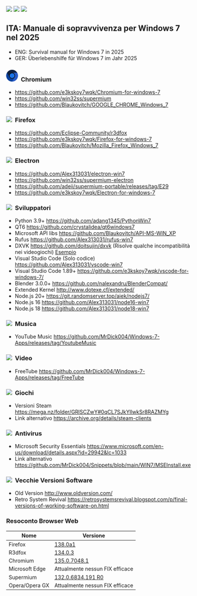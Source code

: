 <img src="http://pngimg.com/uploads/windows_logos/windows_logos_PNG37.png" width="64"></img> <img src="https://fedoraproject.org/w/uploads/thumb/5/59/Nouveau_Fedora_logo.svg/2560px-Nouveau_Fedora_logo.svg.png" width="64"></img> <img src="https://gameware.com/wp-content/uploads/2020/07/nintendo-ds-logo-png-6.png" width="64"></img>

## ITA: Manuale di sopravvivenza per Windows 7 nel 2025
- ENG: Survival manual for Windows 7 in 2025 
- GER: Überlebenshilfe für Windows 7 im Jahr 2025

### <img src="https://github.com/Alex313031/Thorium/raw/refs/heads/main/logos/NEW/thorium.svg" width="32"></img>&nbsp; Chromium
- https://github.com/e3kskoy7wqk/Chromium-for-windows-7
- https://github.com/win32ss/supermium
- https://github.com/Blaukovitch/GOOGLE_CHROME_Windows_7

### <img src="https://logodownload.org/wp-content/uploads/2019/11/firefox-logo-1.png" width="32"></img>&nbsp; Firefox
- https://github.com/Eclipse-Community/r3dfox
- https://github.com/e3kskoy7wqk/Firefox-for-windows-7
- https://github.com/Blaukovitch/Mozilla_Firefox_Windows_7

### <img src="https://github.com/Alex313031/Thorium/raw/refs/heads/main/logos/STAGING/electron.svg" width="32"></img>&nbsp; Electron
- https://github.com/Alex313031/electron-win7
- https://github.com/win32ss/supermium-electron
- https://github.com/adeii/supermium-portable/releases/tag/E29
- https://github.com/e3kskoy7wqk/Electron-for-windows-7

### <img src="http://www.pngall.com/wp-content/uploads/5/Linux-Logo-PNG-File.png" width="32"></img>&nbsp; Sviluppatori
- Python 3.9+ https://github.com/adang1345/PythonWin7
- QT6 https://github.com/crystalidea/qt6windows7
- Microsoft API libs https://github.com/Blaukovitch/API-MS-WIN_XP
- Rufus https://github.com/Alex313031/rufus-win7
- DXVK https://github.com/doitsujin/dxvk (Risolve qualche incompatibilità nei videogiochi) [Esempio](http://neonfloppy.sytes.net/blog/2021-03-01/)
- Visual Studio Code (Solo codice) https://github.com/Alex313031/vscode-win7
- Visual Studio Code 1.89+ https://github.com/e3kskoy7wqk/vscode-for-windows-7/
- Blender 3.0.0+ https://github.com/nalexandru/BlenderCompat/
- Extended Kernel http://www.dotexe.cf/extended/
- Node.js 20+ https://git.randomserver.top/aiek/nodejs7/
- Node.js 16 https://github.com/Alex313031/node16-win7
- Node.js 18 https://github.com/Alex313031/node18-win7

### <img src="https://static.vecteezy.com/system/resources/previews/017/395/384/original/youtube-music-icon-free-png.png" width="32"></img>&nbsp; Musica
- YouTube Music https://github.com/MrDick004/Windows-7-Apps/releases/tag/YoutubeMusic

### <img src="https://static.vecteezy.com/system/resources/previews/024/983/592/original/youtube-logo-transparent-free-png.png" width="32"></img>&nbsp; Video
- FreeTube https://github.com/MrDick004/Windows-7-Apps/releases/tag/FreeTube

### <img src="https://purepng.com/public/uploads/large/purepng.com-joystickgamepadgame-controlhandheld-controllervideo-games-controllerjoystick-1701528353777vdrm3.png" width="32"></img>&nbsp; Giochi
- Versioni Steam https://mega.nz/folder/GRlSCZwY#0qCL7SJkYllwkSr8RAZMYg
- Link alternativo https://archive.org/details/steam-clients

### <img src="http://www.pngall.com/wp-content/uploads/2016/06/Virus-Transparent.png" width="32"></img>&nbsp; Antivirus 
- Microsoft Security Essentials https://www.microsoft.com/en-us/download/details.aspx?id=29942&lc=1033
- Link alternativo https://github.com/MrDick004/Snippets/blob/main/WIN7/MSEInstall.exe

### <img src="https://external-content.duckduckgo.com/iu/?u=http%3A%2F%2Ficon-icons.com%2Ficons2%2F317%2FPNG%2F512%2Ffloppy-icon_34421.png&f=1&nofb=1&ipt=fcee551e4aa1f79ead0b7496f0e90c1f6c87bb2c6f5ae92ba415534bba2c5717&ipo=images" width="32"></img>&nbsp; Vecchie Versioni Software 
- Old Version http://www.oldversion.com/
- Retro System Revival https://retrosystemsrevival.blogspot.com/p/final-versions-of-working-software-on.html

### Resoconto Browser Web

Nome                         | Versione                                                                        |  
-----------------------------|---------------------------------------------------------------------------------|
Firefox                      | [138.0a1](https://github.com/e3kskoy7wqk/Firefox-for-windows-7/releases)        |              
R3dfox                       | [134.0.3](https://github.com/Eclipse-Community/r3dfox/releases)                 |         
Chromium                     | [135.0.7048.1](https://github.com/e3kskoy7wqk/Chromium-for-windows-7/releases)  |        
Microsoft Edge               | Attualmente nessun FIX efficace                                                 |         
Supermium                    | [132.0.6834.191 R0](https://github.com/win32ss/supermium/releases)              |   
Opera/Opera GX               | Attualmente nessun FIX efficace                                                 |


                     






